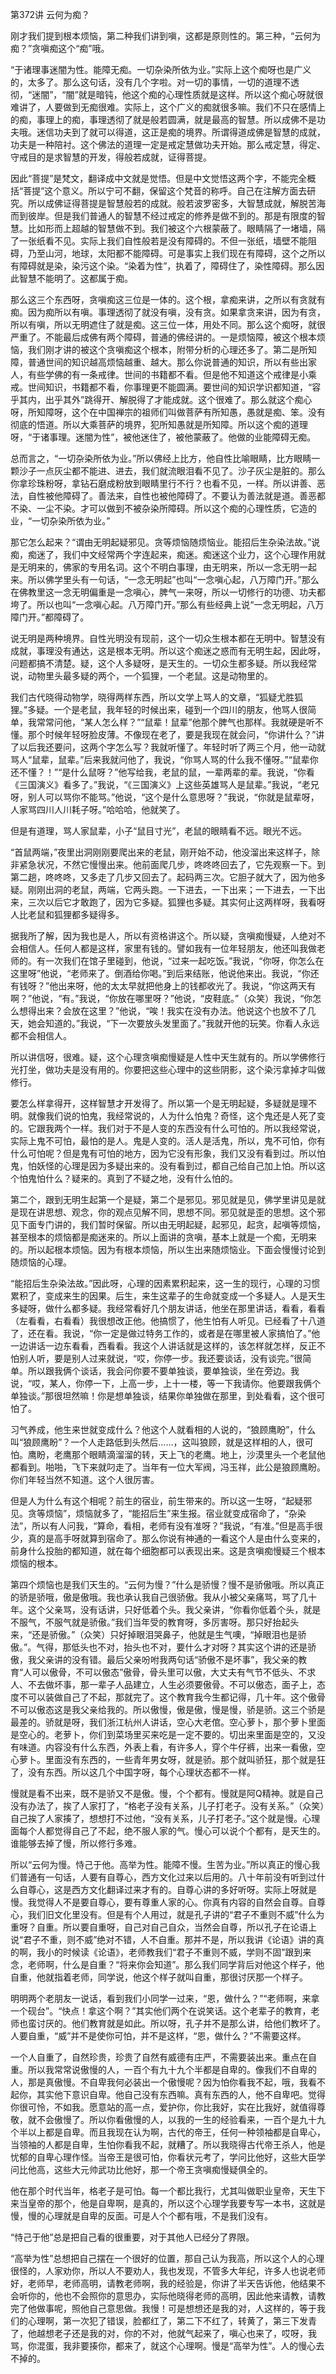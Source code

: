 第372讲 云何为痴？

刚才我们提到根本烦恼，第二种我们讲到嗔，这都是原则性的。第三种，“云何为痴？”贪嗔痴这个“痴”哦。

“于诸理事迷闇为性。能障无痴。一切杂染所依为业。”实际上这个痴呀也是广义的，太多了。那么这句话，没有几个字啦。对一切的事情，一切的道理不透彻，“迷闇”，“闇”就是暗钝，他这个痴的心理性质就是这样。所以这个痴心呀就很难讲了，人要做到无痴很难。实际上，这个广义的痴就很多嘛。我们不只在感情上的痴，事理上的痴，事理透彻了就是般若圆满，就是最高的智慧。所以成佛不是功夫哦。迷信功夫到了就可以得道，这正是痴的境界。所谓得道成佛是智慧的成就，功夫是一种陪衬。这个佛法的道理一定是戒定慧做功夫开始。那么戒定慧，得定、守戒目的是求智慧的开发，得般若成就，证得菩提。

因此“菩提”是梵文，翻译成中文就是觉悟。但是中文觉悟这两个字，不能完全概括“菩提”这个意义。所以宁可不翻，保留这个梵音的称呼。自己在注解方面去研究。所以成佛证得菩提是智慧般若的成就。般若波罗密多，大智慧成就，解脱苦海而到彼岸。但是我们普通人的智慧不经过戒定的修养是做不到的。那是有限度的智慧。比如形而上超越的智慧做不到。我们被这个六根蒙蔽了。眼睛隔了一堵墙，隔了一张纸看不见。实际上我们自性般若是没有障碍的。不但一张纸，墙壁不能阻碍，乃至山河，地球，太阳都不能障碍。可是事实上我们现在有障碍，这个之所以有障碍就是染，染污这个染。“染着为性”，执着了，障碍住了，染性障碍。那么因此智慧不能明了。这都属于痴。

那么这三个东西呀，贪嗔痴这三位是一体的。这个根，拿痴来讲，之所以有贪就有痴。因为痴所以有嗔。事理透彻了就没有嗔，没有贪。如果拿贪来讲，因为有贪，所以有嗔，所以无明遮住了就是痴。这三位一体，用处不同。那么这个痴呀，就很严重了。不能最后成佛有两个障碍，普通的佛经讲的。一是烦恼障，被这个根本烦恼，我们刚才讲的被这个贪嗔痴这个根本，附带分析的心理还多了。第二是所知障，普通世间的知识越高烦恼越重、越大。那么你说普通的知识，所以有些出家人，有些学佛的有一条戒律。世间的书籍都不看。但是他不知道这个戒律是小乘戒。世间知识，书籍都不看，你事理更不能圆满。要世间的知识学识都知道，“容乎其内，出乎其外”跳得开、解脱得了才能成就。这个很难了。那么就这个痴心呀，所知障呀，这个在中国禅宗的祖师们叫做菩萨有所知愚，愚就是痴、笨。没有彻底的悟道。所以大乘菩萨的境界，犯所知愚就是所知障。所以这个痴的道理呀，“于诸事理。迷闇为性”，被他迷住了，被他蒙蔽了。他做的业能障碍无痴。

总而言之，“一切杂染所依为业。”所以佛经上比方，他自性比喻眼睛，比方眼睛一颗沙子一点灰尘都不能进、进去，我们就流眼泪看不见了。沙子灰尘是脏的。那么你拿珍珠粉呀，拿钻石磨成粉放到眼睛里行不行？也看不见，一样。所以讲善、恶法，自性被他障碍了。善法来，自性也被他障碍了。不要认为善法就是道。善恶都不染、一尘不染。才可以做到不被杂染所障碍。所以这个痴的心理性质，它造的业，“一切杂染所依为业。”

那它怎么起来？“谓由无明起疑邪见。贪等烦恼随烦恼业。能招后生杂染法故。”说痴，痴迷了，我们中文经常两个字连起来，痴迷。痴迷这个业力，这个心理作用就是无明来的，佛家的专用名词。这个不明白事理，由无明来，所以一念无明一起来。所以佛学里头有一句话，“一念无明起”也叫“一念嗔心起，八万障门开。”那么在佛教里这一念无明偏重是一念嗔心，脾气一来呀，所以一切修行的功德、功夫都垮了。所以也叫“一念嗔心起。八万障门开。”那么有些经典上说“一念无明起，八万障门开。”都障碍了。

说无明是两种境界。自性光明没有现前，这个一切众生根本都在无明中。智慧没有成就，事理没有通达，这是根本无明。所以这个痴迷之惑而有无明生起，因此呀，问题都搞不清楚。疑，这个人多疑呀，是天生的。一切众生都多疑。所以我经常说，动物里头最多疑的两个，一个狐狸，一个老鼠。这是动物里的。

我们古代晓得动物学，晓得两样东西，所以文学上骂人的文章，“狐疑尤胜狐狸。”多疑。一个是老鼠，我年轻的时候出来，碰到一个四川的朋友，他骂人很简单，我常常问他，“某人怎么样？”“鼠辈！鼠辈”他那个脾气也那样。我就硬是听不懂。那个时候年轻呀脸皮薄。不像现在老了，要是我现在就会问，“你讲什么？”讲了以后我还要问，这两个字怎么写？我就听懂了。年轻时听了两三个月，他一动就骂人“鼠辈，鼠辈。”后来我就问他了，我说，“你骂人骂的什么我不懂呀。”“鼠辈你还不懂？！”“是什么鼠呀？”他写给我，老鼠的鼠，一辈两辈的辈。我说，“你看《三国演义》看多了。”我说，“《三国演义》上这些英雄骂人是鼠辈。”我说，“老兄呀，别人可以骂你不能骂。”他说，“这个是什么意思呀？”我说，“你就是鼠辈呀，人家骂四川人川耗子呀。”哈哈哈，他就笑了。

但是有道理，骂人家鼠辈，小子“鼠目寸光”，老鼠的眼睛看不远。眼光不远。

“首鼠两端，”夜里出洞刚刚要爬出来的老鼠，刚开始不动，他没溜出来这样子，除非紧急状况，不然它慢慢出来。他前面爬几步，咚咚咚回去了，它先观察一下。到第二趟，咚咚咚，又多走了几步又回去了。起码两三次。它胆子就大了，因为他多疑。刚刚出洞的老鼠，两端，它两头跑。一下进去，一下出来；一下进去，一下出来，三次以后它才敢跑了，因为它多疑。狐狸也多疑。其实何止这两样呀，我看呀人比老鼠和狐狸都多疑得多。

据我所了解，因为我也是人，所以有资格讲这个。所以疑，贪嗔痴慢疑，人绝对不会相信人。任何人都是这样，家里有钱的。譬如我有一位年轻朋友，他还叫我做老师的。有一次我们在馆子里碰到，他说，“过来一起吃饭。”我说，“你呀，你怎么在这里呀”他说，“老师来了。倒酒给你喝。”到后来结账，他说他来出。我说，“你还有钱呀？”他出来呀，他的太太早就把他身上的钱都收光了。我说，“你这两天有啊？”他说，“有。”我说，“你放在哪里呀？”他说，“皮鞋底。”（众笑）我说，“你怎么想得出来？会放在这里？”他说，“唉！我实在没有办法。他说这个也放不了几天，她会知道的。”我说，“下一次要放头发里面了。”我就开他的玩笑。你看人永远都不会相信人。

所以讲信呀，很难。疑，这个心理贪嗔痴慢疑是人性中天生就有的。所以学佛修行光打坐，做功夫是没有用的。你要把这些心理中的这些阴影，这个染污拿掉才叫做修行。

要怎么样拿得开，这样智慧才开发得了。所以第一个是无明起疑，多疑就是理不明。就像我们说的怕鬼，我经常说的，人为什么怕鬼？奇怪，这个鬼还是人死了变的。它跟我两个一样。我们对于不是人变的东西没有什么可怕的。所以我经常说，实际上鬼不可怕，最怕的是人。鬼是人变的。活人是活鬼，所以，鬼不可怕，你有什么可怕呢？但是鬼有可怕的地方，因为它没有形象，我们又没有看到过。所以怕鬼，怕妖怪的心理是因为多疑出来的。没有看到过，都自己给自己加上怕。所以这个怕鬼怕什么？疑来的。真到了不疑之地，没有什么怕的。

第二个，跟到无明生起第一个是疑，第二个是邪见。邪见就是见，佛学里讲见是就是现在讲思想、观念，你的观点见解不同，思想不同。邪见就是歪的思想。这个邪见下面专门讲的，我们暂时保留。所以由无明起疑，起邪见，起贪，起嗔等烦恼，甚至根本的烦恼都是痴迷来的。所以上面讲的贪嗔，基本上就是一个痴，无明来的。所以起根本烦恼。因为有根本烦恼，所以生出来随烦恼业。下面会慢慢讨论到随烦恼的心理。

“能招后生杂染法故。”因此呀，心理的因素累积起来，这一生的现行，心理的习惯累积了，变成来生的因果。后生，来生这辈子的生命就变成一个多疑人。人是天生多疑呀，做什么都多疑。我经常看好几个朋友讲话，他坐在那里讲话，看看，看看（左看看，右看看）我很想改正他。他搞惯了，他生怕有人听见。已经看了十八道了，还在看。我说，“你一定是做过特务工作的，或者是在哪里被人家搞怕了。”他一边讲话一边东看看，西看看。我这个人讲话就是这样的，该怎样就怎样，反正不怕别人听，要是别人过来就说，“哎，你停一步。我还要谈话，没有谈完。”很简单。所以跟我俩个谈话，我会问你要不要单独谈，要单独谈，坐在旁边。我说，“哎，某人，你停一下，上高一步，上十一楼，等一下我请你。他要跟我俩个单独谈。”那很坦然嘛！你是想单独谈，结果你单独做在那里，到处看看，这个很可怕了。

习气养成，他生来世就变成什么？他这个人就看相的人说的，“狼顾鹰盼”，什么叫“狼顾鹰盼”？一个人走路低到头然后……，这叫狼顾，就是这样相的人，很可怕。鹰盼，老鹰那个眼睛滴溜溜的转，天上飞的老鹰。地上，沙漠里头一个老鼠他都看到。啪啪，飞下来就叼走了。当年有一位大军阀，冯玉祥，此公是狼顾鹰盼。你们年轻当然不知道。这个人很厉害。

但是人为什么有这个相呢？前生的宿业，前生带来的。所以这一生呀，“起疑邪见。贪等烦恼”，烦恼就多了，“能招后生”来生报。宿业就变成宿命了，“杂染法”，所以有人问我，“算命，看相，老师有没有准呀？”我说，“有准。”但是高手很少，真的是高手呀就算到宿命了。那么你说有神通的一看这个人是由什么变来的，前身什么投胎的都知道，就在每个细胞都可以表现出来。这是贪嗔痴慢疑三个根本烦恼的根本。

第四个烦恼也是我们天生的。“云何为慢？”什么是骄慢？慢不是骄傲哦。所以真正的骄是骄哦，傲是傲哦。我也承认我自己很骄傲。我从小被父亲痛骂，骂了几十年。这个父亲骂，没有话讲，只好低着个头。我父亲讲，“你看你低着个头，就是不服气，不服气就是骄傲。”我们当年受的教育呀，多厉害呀。那只好抬起头来，“还是骄傲。”（众笑）只好掉眼泪哭鼻子，他就是生气噢，“掉眼泪也是骄傲。”。气得，那低头也不对，抬头也不对，要什么才对呀？其实这个讲的还是骄傲，我父亲讲的没有错。最后父亲吩咐我两句话“骄傲不是坏事”，我父亲的教育“人可以傲骨，不可以傲态”傲骨，骨头里可以傲，大丈夫有气节不低头、不求人、不去做坏事，那一辈子人品建立，人生必须要傲骨。不可以傲态，面子上，态度不可以装做自己了不起，那就完了。这个教育我今生都记得，几十年。这个傲骨不可以傲态这是我父亲给我的。所以傲慢，傲是傲，慢是慢，骄是骄。这三个骄是最差的。骄就是呀，我们浙江杭州人讲话，空心大老倌。空心萝卜，那个萝卜里面是空心的。老萝卜，你们到菜场里买来吃是一定不要的。切出来里面是空的，又没有味道。内容没有什么东西，外表上看，有许多人，穿个牛仔裤，出来一看傲，空心萝卜。里面没有东西的，一些青年男女呀，就是骄。那个就叫骄狂，那个就是狂了，没有东西。所以这几个中国字呀，每个心理状态都不一样。

慢就是看不出来，既不是骄又不是傲。慢，个个都有。慢就是阿Q精神。就是自己没有办法了，挨了人家打了，“格老子没有关系，儿子打老子。没有关系。”（众笑）自己挨了人家揍了，想想打不过他，“没有关系，儿子打老子。”这个就是慢。心理面每个人都觉得自己了不起，绝不服人家的气。慢心可以说个个都有，是天生的。谁能够去掉了慢，所以修行多难。

所以“云何为慢。恃己于他。高举为性。能障不慢。生苦为业。”所以真正的慢心我们普通有一句话，人要有自尊心，西方文化过来以后用的。八十年前没有听到过什么自尊心，这是西方文化翻译过来才有的。自尊心讲的多好听呀。实际上呀就是慢。我觉得人不是要自尊心，要有尊重人家的心。你真有内容的自然会自尊。自尊心，我们旧文化里没有。但是有个人用过，就是孔子讲的“君子不重则不威”什么为重呀？自重。所以要自重呀，自己对自己自众，当然会自尊，所以孔子在论语上说“君子不重，则不威”绝对不错，人不自重。那并不是，所以我讲《论语》讲的真的啊，我小的时候读《论语》，老师教我们“君子不重则不威，学则不固”跟到来念，老师啊，什么是自重？“将来你会知道”。那么我们同学背后对他这个样子，他自重，他就指着老师，同学说，他这个样子就叫自重，那很讨厌那一个样子。

明明两个老朋友一说话，看到我们小同学一过来，“恩，做什么？”“老师啊，来拿一个砚台”。“快点！拿这个啊？”其实他们两个在说笑话。这个老辈子的教育，老师也蛮讨厌的。他们教育就是如此。所以呀，孔子并不是那么讲，给他们教坏了。人要自重，“威”并不是使你可怕，并不是这样，“恩，做什么？”不需要这样。

一个人自重了，自然珍贵，珍贵了自然有威德有庄严，不需要装出来。重点在自重。所以我常常说傲慢的人，一百个有九十九个半都是自卑的。像我们不自卑的人，那是真傲慢。不自卑我何必装出一个傲慢呢？因为怕你看我不起，哦，我看不起你，其实他下意识自卑。他自己没有东西嘛。真有东西的人，他不自卑吧。觉得你很可怜，不如我。愿意站的高一点，爱护你，你比我好，实在比我好，就值得尊敬，就不会傲慢了。所以你看傲慢的人，以我的一生的经验看来，一百个是九十九个半以上都是自卑。而且我现在认为啊，古代的帝王，任何一种领袖都是自卑心，当领袖的人都是自卑，生怕你看我不起，就糟了。所以我晓得古代帝王杀人，他是忧郁的自卑心理作怪。当帝王是很可怕，你看状元考了，学问比他好，这些大臣学问比他高，这些大元帅武功比他好，那一个帝王贪嗔痴慢疑俱全的。

他在那个时代当年，格老子是可怕。每一个都比我行，尤其叫做职业皇帝，天生下来当皇帝的那个，他是自卑啊，是真的，所以这个心理学我要专写一本书，这就是慢，慢的心理就是自卑的反面。可是人个个都有哦，不是我们没有。

“恃己于他”总是把自己看的很重要，对于其他人已经分了界限。

“高举为性”总想把自己摆在一个很好的位置，那自己认为我高，所以这个人的心理很怪的，人家劝你，所以人不要劝人，我也发现，不管多大年纪，许多人也说老师好，老师早，老师高明，请教老师啊，我的经验是，你讲了半天告诉他，他结果不会听你的，他也不会照你的意思办，实际他晓得老师的高明，因此他来请教，请教完了他做事呢，照他自己意思做。我慢！可是想想还是我的对，人这样的，等于我们的心理啊，第一次犯了错误，脸都红了，第二下不红了，转黄了，第三下发青了，他越想老子还是我的对，你的不对，他就气起来了，嗔心也来了，哎呀，我骂，你混蛋，我非要揍你，都来了，就这个心理啊。慢是“高举为性”。人的慢心去不掉的。


